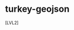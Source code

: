 # turkey-geojson

[LVL2]

<script src="https://embed.github.com/view/geojson/dopplerDistortion/turkey-geojson/main/lvl2.geojson"></script>
